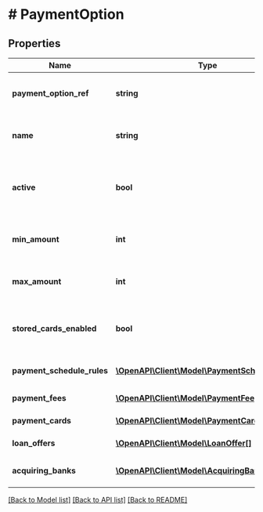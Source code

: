# # PaymentOption

## Properties

Name | Type | Description | Notes
------------ | ------------- | ------------- | -------------
**payment_option_ref** | **string** | The payment option reference | [optional] 
**name** | **string** | The payment option name | [optional] 
**active** | **bool** | Indicates if the payment option is active or not | [optional] 
**min_amount** | **int** | The minimum amount allowed | [optional] 
**max_amount** | **int** | The maximum amount allowed | [optional] 
**stored_cards_enabled** | **bool** | Indicates if stored cards are enabled or not | [optional] 
**payment_schedule_rules** | [**\OpenAPI\Client\Model\PaymentScheduleRule[]**](PaymentScheduleRule.md) | All payment schedule rules data | [optional] 
**payment_fees** | [**\OpenAPI\Client\Model\PaymentFee[]**](PaymentFee.md) | All payment fees data | [optional] 
**payment_cards** | [**\OpenAPI\Client\Model\PaymentCard[]**](PaymentCard.md) | All payment cards data | [optional] 
**loan_offers** | [**\OpenAPI\Client\Model\LoanOffer[]**](LoanOffer.md) | All loan offers data | [optional] 
**acquiring_banks** | [**\OpenAPI\Client\Model\AcquiringBank[]**](AcquiringBank.md) | All acquiring banks data | [optional] 

[[Back to Model list]](../../README.md#documentation-for-models) [[Back to API list]](../../README.md#documentation-for-api-endpoints) [[Back to README]](../../README.md)


